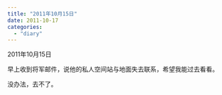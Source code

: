 ```yaml
---
title: "2011年10月15日"
date: 2011-10-17
categories: 
  - "diary"
---
```


2011年10月15日

早上收到将军邮件，说他的私人空间站与地面失去联系，希望我能过去看看。

没办法，去不了。
